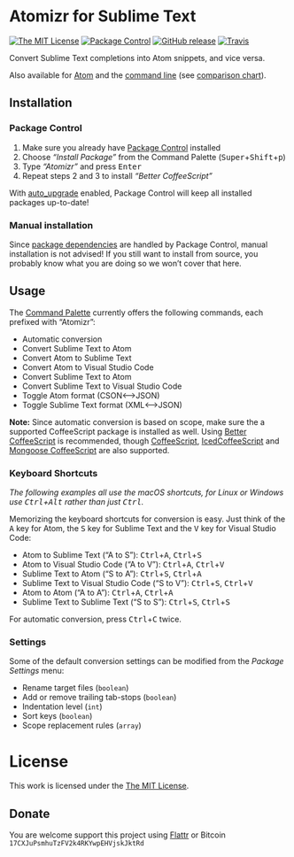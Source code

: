 # Atomizr for Sublime Text

[![The MIT License](https://img.shields.io/badge/license-MIT-orange.svg?style=flat-square)](http://opensource.org/licenses/MIT)
[![Package Control](https://packagecontrol.herokuapp.com/downloads/Atomizr.svg?style=flat-square)](https://packagecontrol.io/packages/Atomizr)
[![GitHub release](https://img.shields.io/github/release/idleberg/sublime-atomizr.svg?style=flat-square)](https://github.com/idleberg/sublime-atomizr/releases)
[![Travis](https://img.shields.io/travis/idleberg/sublime-atomizr.svg?style=flat-square)](https://travis-ci.org/idleberg/sublime-atomizr)

Convert Sublime Text completions into Atom snippets, and vice versa.

Also available for [Atom](https://github.com/idleberg/atom-atomizr) and the [command line](https://github.com/idleberg/ruby-atomizr) (see [comparison chart](https://gist.github.com/idleberg/db6833ee026d2cd7c043bba36733b701)).

## Installation

### Package Control

1. Make sure you already have [Package Control](https://packagecontrol.io/) installed
2. Choose *“Install Package”* from the Command Palette (<kbd>Super</kbd>+<kbd>Shift</kbd>+<kbd>p</kbd>)
3. Type *“Atomizr”* and press <kbd>Enter</kbd>
4. Repeat steps 2 and 3 to install *“Better CoffeeScript”*

With [auto_upgrade](http://wbond.net/sublime_packages/package_control/settings/) enabled, Package Control will keep all installed packages up-to-date!

### Manual installation

Since [package dependencies](https://packagecontrol.io/docs/dependencies) are handled by Package Control, manual installation is not advised! If you still want to install from source, you probably know what you are doing so we won’t cover that here.

## Usage

The [Command Palette](http://docs.sublimetext.info/en/latest/reference/command_palette.html) currently offers the following commands, each prefixed with “Atomizr”:

* Automatic conversion
* Convert Sublime Text to Atom
* Convert Atom to Sublime Text
* Convert Atom to Visual Studio Code
* Convert Sublime Text to Atom
* Convert Sublime Text to Visual Studio Code
* Toggle Atom format (CSON⟷JSON)
* Toggle Sublime Text format (XML⟷JSON)

**Note:** Since automatic conversion is based on scope, make sure the a supported CoffeeScript package is installed as well. Using [Better CoffeeScript](https://packagecontrol.io/packages/Better%20CoffeeScript) is recommended, though [CoffeeScript](https://packagecontrol.io/packages/CoffeeScript), [IcedCoffeeScript](https://packagecontrol.io/packages/IcedCoffeeScript) and [Mongoose CoffeeScript](https://packagecontrol.io/packages/Mongoose%20CoffeeScript) are also supported.

### Keyboard Shortcuts

*The following examples all use the macOS shortcuts, for Linux or Windows use <kbd>Ctrl</kbd>+<kbd>Alt</kbd> rather than just <kbd>Ctrl</kbd>.*

Memorizing the keyboard shortcuts for conversion is easy. Just think of the <kbd>A</kbd> key for Atom, the <kbd>S</kbd> key for Sublime Text and the <kbd>V</kbd> key for Visual Studio Code:

* Atom to Sublime Text (“A to S”): <kbd>Ctrl</kbd>+<kbd>A</kbd>, <kbd>Ctrl</kbd>+<kbd>S</kbd>
* Atom to Visual Studio Code (“A to V”): <kbd>Ctrl</kbd>+<kbd>A</kbd>, <kbd>Ctrl</kbd>+<kbd>V</kbd>
* Sublime Text to Atom (“S to A”): <kbd>Ctrl</kbd>+<kbd>S</kbd>, <kbd>Ctrl</kbd>+<kbd>A</kbd>
* Sublime Text to Visual Studio Code (“S to V”): <kbd>Ctrl</kbd>+<kbd>S</kbd>, <kbd>Ctrl</kbd>+<kbd>V</kbd>
* Atom to Atom (“A to A”): <kbd>Ctrl</kbd>+<kbd>A</kbd>, <kbd>Ctrl</kbd>+<kbd>A</kbd>
* Sublime Text to Sublime Text (“S to S”): <kbd>Ctrl</kbd>+<kbd>S</kbd>, <kbd>Ctrl</kbd>+<kbd>S</kbd>

For automatic conversion, press <kbd>Ctrl</kbd>+<kbd>C</kbd> twice.

### Settings

Some of the default conversion settings can be modified from the *Package Settings* menu:

* Rename target files (`boolean`)
* Add or remove trailing tab-stops (`boolean`)
* Indentation level (`int`)
* Sort keys (`boolean`)
* Scope replacement rules (`array`)

# License

This work is licensed under the [The MIT License](LICENSE).

## Donate

You are welcome support this project using [Flattr](https://flattr.com/submit/auto?user_id=idleberg&url=https://github.com/idleberg/sublime-atomizr) or Bitcoin `17CXJuPsmhuTzFV2k4RKYwpEHVjskJktRd`

